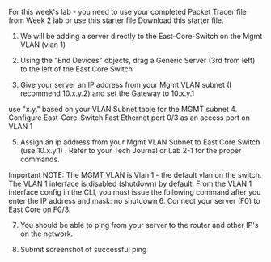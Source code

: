 For this week's lab - you need to use your completed Packet Tracer file from Week 2 lab or use this starter file Download this starter file.

1. We will be adding a server directly to the East-Core-Switch on the Mgmt VLAN (vlan 1)

2. Using the "End Devices" objects, drag a Generic Server (3rd from left) to the left of the East Core Switch

3. Give your server an IP address from your Mgmt VLAN subnet (I recommend 10.x.y.2) and set the Gateway to 10.x.y.1

use "x.y." based on your VLAN Subnet table for the MGMT subnet
4. Configure East-Core-Switch Fast Ethernet port 0/3 as an access port on VLAN 1

5. Assign an ip address from your Mgmt VLAN Subnet to East Core Switch (use 10.x.y.1) . Refer to your Tech Journal or Lab 2-1 for the proper commands.

Important NOTE: The MGMT VLAN is Vlan 1 - the default vlan on the switch.
The VLAN 1 interface is disabled (shutdown) by default.  From the VLAN 1 interface config in the CLI, you must issue the following command after you enter the IP address and mask:
no shutdown
6. Connect your server (F0) to East Core on F0/3.

7. You should be able to ping from your server to the router and other IP's on the network.

8. Submit screenshot of successful ping